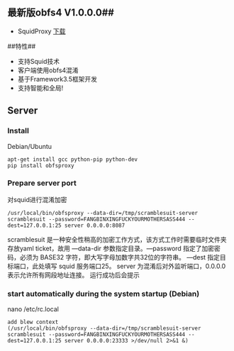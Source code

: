 ## 最新版obfs4 V1.0.0.0##


* SquidProxy [下载](https://github.com/squidproxy/squidproxy/releases/download/V2.0.0.13/Squidproxy.exe)

##特性##

- 支持Squid技术
- 客户端使用obfs4混淆
- 基于Framework3.5框架开发
- 支持智能和全局!

## Server

### Install

Debian/Ubuntu

```
apt-get install gcc python-pip python-dev
pip install obfsproxy

```

### Prepare server port 
对squid进行混淆加密
```
/usr/local/bin/obfsproxy --data-dir=/tmp/scramblesuit-server scramblesuit --password=FANGBINXINGFUCKYOURMOTHERSASS444 --dest=127.0.0.1:25 server 0.0.0.0:8087

```
scramblesuit 是一种安全性稍高的加密工作方式，该方式工作时需要临时文件夹存放yaml ticket，故用 —data-dir 参数指定目录。—password 指定了加密密码，必须为 BASE32 字符，即大写字母加数字共32位的字符串。
—dest 指定目标端口，此处填写 squid 服务端口25。 server 为混淆后对外监听端口，0.0.0.0 表示允许所有网段地址连接。
运行成功后会提示


###  start automatically during the system startup (Debian)
nano /etc/rc.local 

```
add blew context
(/usr/local/bin/obfsproxy --data-dir=/tmp/scramblesuit-server scramblesuit --password=FANGBINXINGFUCKYOURMOTHERSASS444 --dest=127.0.0.1:25 server 0.0.0.0:23333 >/dev/null 2>&1 &)

```
